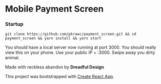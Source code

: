 # Mobile Payment Screen
### Startup
`git clone https://github.com/pkrawc/payment_screen.git && cd payment_screen && yarn install && yarn start`

You should have a local server now running at port 3000. You should really view this on your phone. Use your public IP + :3000. Swipe away you dirty animal.

Made with reckless abandon by **Dreadful Design**

This project was bootstrapped with [Create React App](https://github.com/facebookincubator/create-react-app).